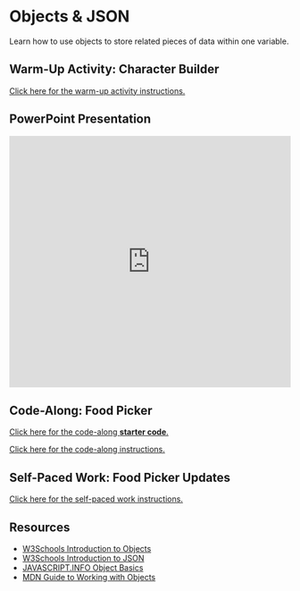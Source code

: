 # Objects & JSON
Learn how to use objects to store related pieces of data within one variable.

## Warm-Up Activity: Character Builder
[Click here for the warm-up activity instructions.](WarmUp.md)

## PowerPoint Presentation
<iframe src='https://view.officeapps.live.com/op/embed.aspx?src=https://hylandtechclub.com/web-103/Objects/Objects.pptx' width='100%' height='450px' frameborder='0'></iframe>

## Code-Along: Food Picker
[Click here for the code-along **starter code**.](https://replit.com/@HylandOutreach/FoodPickerStarter)

[Click here for the code-along instructions.](FoodPickerCodeAlong.md)

## Self-Paced Work: Food Picker Updates
[Click here for the self-paced work instructions.](SelfPacedWork.md)

## Resources
- [W3Schools Introduction to Objects](https://www.w3schools.com/js/js_objects.asp)
- [W3Schools Introduction to JSON](https://www.w3schools.com/js/js_json_intro.asp)
- [JAVASCRIPT.INFO Object Basics](https://javascript.info/object)
- [MDN Guide to Working with Objects](https://developer.mozilla.org/en-US/docs/Web/JavaScript/Guide/Working_with_Objects)
